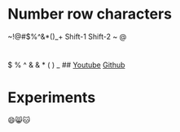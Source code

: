# Number row characters
~!@#$%^&*()_+
Shift-1
Shift-2
~
@
#
$
%
^
&
&
*
(
)
_
\#\#
[Youtube](https://www.youtube.com/)
[Github](https://github.com/)
# Experiments
😄😸🐱
